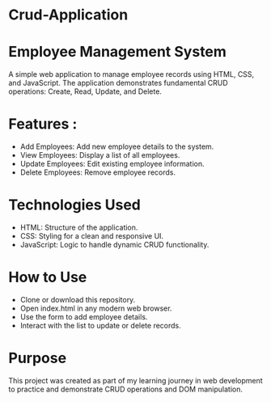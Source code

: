# Crud-Application 

# Employee Management System

A simple web application to manage employee records using HTML, CSS, and JavaScript. The application demonstrates fundamental CRUD operations: Create, Read, Update, and Delete.

# Features :
- Add Employees: Add new employee details to the system.
- View Employees: Display a list of all employees.
- Update Employees: Edit existing employee information.
- Delete Employees: Remove employee records.

# Technologies Used
- HTML: Structure of the application.
- CSS: Styling for a clean and responsive UI.
- JavaScript: Logic to handle dynamic CRUD functionality.

# How to Use
- Clone or download this repository.
- Open index.html in any modern web browser.
- Use the form to add employee details.
- Interact with the list to update or delete records.

# Purpose
This project was created as part of my learning journey in web development to practice and demonstrate CRUD operations and DOM manipulation.

